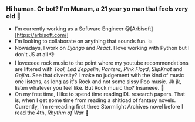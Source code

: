 ### Hi human. Or bot? I'm Munam, a 21 year yo man that feels very old  👋


- I’m currently working as a Software Engineer @[Arbisoft][https://arbisoft.com/]
- I’m looking to collaborate on anything that sounds fun. :boom:
- Nowadays, I work on *Django* and *React*. I love working with Python but I don't JS at all :-1:
- I loveeeee rock music to the point where my youtube recommendations are littered with *Tool, Led Zeppelin, Pantera, Pink Floyd, SlipKnot* and *Gojira*. See that diversity? I make no judgement with the kind of music one listens, as long as it's Rock and not some sissy Pop music. Jk jk, listen whatever you feel like. But Rock music tho? Insaneee. :metal:
- On my free time, I like to spend time reading DL research papers. That is, when I get some time from reading a shitload of fantasy novels. Currently, I'm re-reading first three Stormlight Archives novel before I read the 4th, *Rhythm of War* :book:

